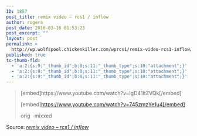 ```yaml
---
ID: 1857
post_title: remix video – rcs1 / inflow
author: rogera
post_date: 2016-03-16 01:53:23
post_excerpt: ""
layout: post
permalink: >
  http://wp.wolfspool.chickenkiller.com/wprcs1/remix-video-rcs1-inflow/
published: true
tc-thumb-fld:
  - 'a:2:{s:9:"_thumb_id";b:0;s:11:"_thumb_type";s:10:"attachment";}'
  - 'a:2:{s:9:"_thumb_id";b:0;s:11:"_thumb_type";s:10:"attachment";}'
  - 'a:2:{s:9:"_thumb_id";b:0;s:11:"_thumb_type";s:10:"attachment";}'
---
```

<blockquote>[embed]https://www.youtube.com/watch?v=IgD41ltZVQk[/embed]

[embed]https://www.youtube.com/watch?v=745zmzYe1u4[/embed]

orig   mixxed</blockquote>

Source: <em><a href="http://wp21.wolfspool.chickenkiller.com/wprcs1/index.php/2016/03/16/remix-video/">remix video – rcs1 / inflow</a></em>